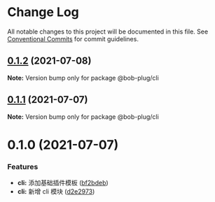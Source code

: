 # Change Log

All notable changes to this project will be documented in this file.
See [Conventional Commits](https://conventionalcommits.org) for commit guidelines.

## [0.1.2](https://github.com/roojay520/bob-plug/compare/@bob-plug/cli@0.1.1...@bob-plug/cli@0.1.2) (2021-07-08)

**Note:** Version bump only for package @bob-plug/cli





## [0.1.1](https://github.com/roojay520/bob-plug/compare/@bob-plug/cli@0.1.0...@bob-plug/cli@0.1.1) (2021-07-07)

**Note:** Version bump only for package @bob-plug/cli





# 0.1.0 (2021-07-07)


### Features

* **cli:** 添加基础插件模板 ([bf2bdeb](https://github.com/roojay520/bob-plug/commit/bf2bdeb06a9470ae22a8962ded20b385dcf47cb8))
* **cli:** 新增 cli 模块 ([d2e2973](https://github.com/roojay520/bob-plug/commit/d2e29735f6abff66ec4b736b9839d8bf7eceb307))

